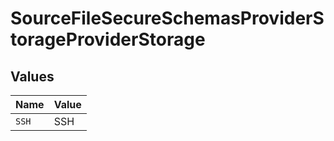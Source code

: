 # SourceFileSecureSchemasProviderStorageProviderStorage


## Values

| Name  | Value |
| ----- | ----- |
| `SSH` | SSH   |